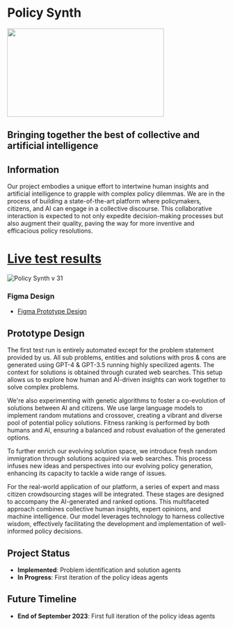 # Policy Synth
<img src="https://github.com/CitizensFoundation/collective-policy-synth/assets/43699/40c74912-7465-4505-8497-4d0819d167d6" width="360" height="203">

## Bringing together the best of collective and artificial intelligence

## Information
Our project embodies a unique effort to intertwine human insights and artificial intelligence to grapple with complex policy dilemmas. We are in the process of building a state-of-the-art platform where policymakers, citizens, and AI can engage in a collective discourse. This collaborative interaction is expected to not only expedite decision-making processes but also augment their quality, paving the way for more inventive and efficacious policy resolutions.

# [Live test results](https://policy-synth.ai/projects/1/)

![Policy Synth v 31](https://github.com/CitizensFoundation/policy-synth/assets/43699/447921ba-d9fa-4035-9790-b108b0d1f107)

### Figma Design
- [Figma Prototype Design](https://www.figma.com/file/ekIKXfT3tL8Ab7MoLSnjnN/Collective-Policy-Synth-V10)

## Prototype Design
The first test run is entirely automated except for the problem statement provided by us. All sub problems, entities and solutions with pros & cons are generated using GPT-4 & GPT-3.5 running highly specilized agents. The context for solutions is obtained through curated web searches. This setup allows us to explore how human and AI-driven insights can work together to solve complex problems.

We're also experimenting with genetic algorithms to foster a co-evolution of solutions between AI and citizens. We use large language models to implement random mutations and crossover, creating a vibrant and diverse pool of potential policy solutions. Fitness ranking is performed by both humans and AI, ensuring a balanced and robust evaluation of the generated options.

To further enrich our evolving solution space, we introduce fresh random immigration through solutions acquired via web searches. This process infuses new ideas and perspectives into our evolving policy generation, enhancing its capacity to tackle a wide range of issues.

For the real-world application of our platform, a series of expert and mass citizen crowdsourcing stages will be integrated. These stages are designed to accompany the AI-generated and ranked options. This multifaceted approach combines collective human insights, expert opinions, and machine intelligence. Our model leverages technology to harness collective wisdom, effectively facilitating the development and implementation of well-informed policy decisions.

## Project Status
- **Implemented**: Problem identification and solution agents 
- **In Progress**: First iteration of the policy ideas agents

## Future Timeline
- **End of September 2023**: First full iteration of the policy ideas agents









